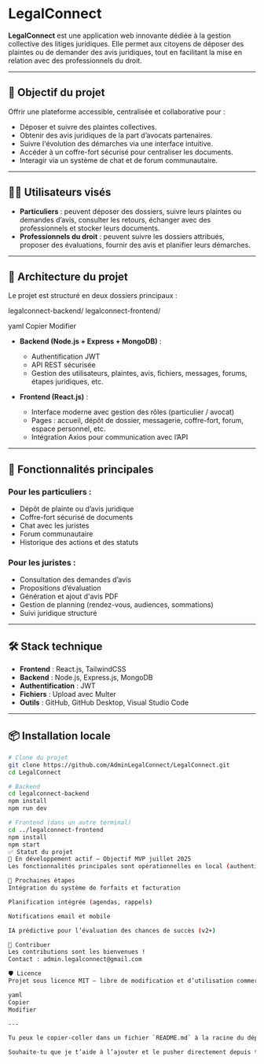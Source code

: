 # LegalConnect

**LegalConnect** est une application web innovante dédiée à la gestion collective des litiges juridiques. Elle permet aux citoyens de déposer des plaintes ou de demander des avis juridiques, tout en facilitant la mise en relation avec des professionnels du droit.

---

## 🚀 Objectif du projet

Offrir une plateforme accessible, centralisée et collaborative pour :
- Déposer et suivre des plaintes collectives.
- Obtenir des avis juridiques de la part d’avocats partenaires.
- Suivre l'évolution des démarches via une interface intuitive.
- Accéder à un coffre-fort sécurisé pour centraliser les documents.
- Interagir via un système de chat et de forum communautaire.

---

## 🧑‍💻 Utilisateurs visés

- **Particuliers** : peuvent déposer des dossiers, suivre leurs plaintes ou demandes d’avis, consulter les retours, échanger avec des professionnels et stocker leurs documents.
- **Professionnels du droit** : peuvent suivre les dossiers attribués, proposer des évaluations, fournir des avis et planifier leurs démarches.

---

## 🧱 Architecture du projet

Le projet est structuré en deux dossiers principaux :

legalconnect-backend/
legalconnect-frontend/

yaml
Copier
Modifier

- **Backend (Node.js + Express + MongoDB)** :
  - Authentification JWT
  - API REST sécurisée
  - Gestion des utilisateurs, plaintes, avis, fichiers, messages, forums, étapes juridiques, etc.

- **Frontend (React.js)** :
  - Interface moderne avec gestion des rôles (particulier / avocat)
  - Pages : accueil, dépôt de dossier, messagerie, coffre-fort, forum, espace personnel, etc.
  - Intégration Axios pour communication avec l’API

---

## 🔐 Fonctionnalités principales

### Pour les particuliers :
- Dépôt de plainte ou d’avis juridique
- Coffre-fort sécurisé de documents
- Chat avec les juristes
- Forum communautaire
- Historique des actions et des statuts

### Pour les juristes :
- Consultation des demandes d’avis
- Propositions d’évaluation
- Génération et ajout d'avis PDF
- Gestion de planning (rendez-vous, audiences, sommations)
- Suivi juridique structuré

---

## 🛠 Stack technique

- **Frontend** : React.js, TailwindCSS
- **Backend** : Node.js, Express.js, MongoDB
- **Authentification** : JWT
- **Fichiers** : Upload avec Multer
- **Outils** : GitHub, GitHub Desktop, Visual Studio Code

---

## 📦 Installation locale

```bash
# Clone du projet
git clone https://github.com/AdminLegalConnect/LegalConnect.git
cd LegalConnect

# Backend
cd legalconnect-backend
npm install
npm run dev

# Frontend (dans un autre terminal)
cd ../legalconnect-frontend
npm install
npm start
✅ Statut du projet
🧪 En développement actif — Objectif MVP juillet 2025
Les fonctionnalités principales sont opérationnelles en local (authentification, dépôt de plainte, avis juridique, messagerie, forum, coffre-fort...).

📌 Prochaines étapes
Intégration du système de forfaits et facturation

Planification intégrée (agendas, rappels)

Notifications email et mobile

IA prédictive pour l’évaluation des chances de succès (v2+)

🤝 Contribuer
Les contributions sont les bienvenues !
Contact : admin.legalconnect@gmail.com

🛡️ Licence
Projet sous licence MIT — libre de modification et d’utilisation commerciale.

yaml
Copier
Modifier

---

Tu peux le copier-coller dans un fichier `README.md` à la racine du dépôt (via GitHub ou ton éditeur).

Souhaite-tu que je t’aide à l’ajouter et le pusher directement depuis ton poste ?
